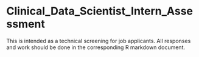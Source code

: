 # Clinical_Data_Scientist_Intern_Assessment

This is intended as a technical screening for job applicants.  All responses and work should be done in the corresponding R markdown document.  
